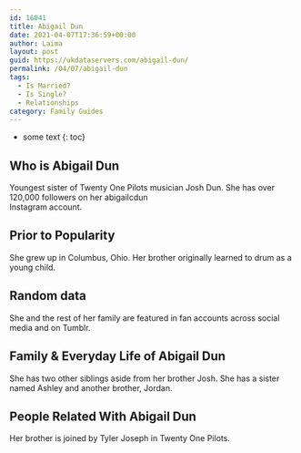 ```yaml
---
id: 16041
title: Abigail Dun
date: 2021-04-07T17:36:59+00:00
author: Laima
layout: post
guid: https://ukdataservers.com/abigail-dun/
permalink: /04/07/abigail-dun
tags:
  - Is Married?
  - Is Single?
  - Relationships
category: Family Guides
---
```


* some text
{: toc}


## Who is Abigail Dun
                  
                  
                  
Youngest sister of Twenty One Pilots musician Josh Dun. She has over 120,000 followers on her abigailcdun<br /> Instagram account.  
                  
              
            
              
            
                
                
                
## Prior to Popularity
                  
                  
                  
She grew up in Columbus, Ohio. Her brother originally learned to drum as a young child. 
                  
              
            
              
            
                
                
                
## Random data
                  
                  
                  
She and the rest of her family are featured in fan accounts across social media and on Tumblr. 
                  
              
            
              
            
                
                
                
## Family & Everyday Life of Abigail Dun
                  
                  
                  
She has two other siblings aside from her brother Josh. She has a sister named Ashley and another brother, Jordan. 
                  
              
            
              
            
                
                
                
## People Related With Abigail Dun
                  
                  
                  
Her brother is joined by Tyler Joseph in Twenty One Pilots. 
                  
              
            
              
            
                
              
            
              
              
            
            
              
            
          
          
          